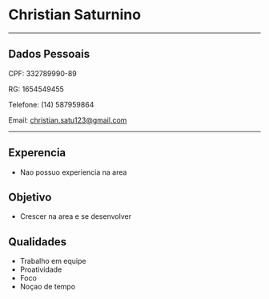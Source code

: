 # Christian Saturnino

---

## Dados Pessoais

CPF: 332789990-89

RG: 1654549455

Telefone: (14) 587959864

Email: christian.satu123@gmail.com

---

## Experencia

- Nao possuo experiencia na area

## Objetivo

- Crescer na area e se desenvolver

## Qualidades

- Trabalho em equipe
- Proatividade
- Foco
- Noçao de tempo


